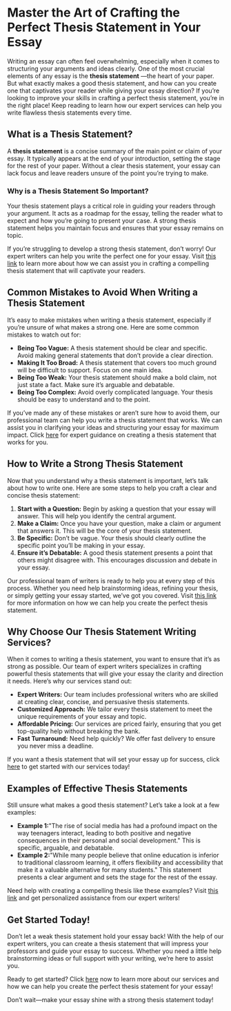 # Master the Art of Crafting the Perfect Thesis Statement in Your Essay

Writing an essay can often feel overwhelming, especially when it comes to structuring your arguments and ideas clearly. One of the most crucial elements of any essay is the **thesis statement** —the heart of your paper. But what exactly makes a good thesis statement, and how can you create one that captivates your reader while giving your essay direction? If you’re looking to improve your skills in crafting a perfect thesis statement, you’re in the right place! Keep reading to learn how our expert services can help you write flawless thesis statements every time.

## What is a Thesis Statement?

A **thesis statement** is a concise summary of the main point or claim of your essay. It typically appears at the end of your introduction, setting the stage for the rest of your paper. Without a clear thesis statement, your essay can lack focus and leave readers unsure of the point you’re trying to make.

### Why is a Thesis Statement So Important?

Your thesis statement plays a critical role in guiding your readers through your argument. It acts as a roadmap for the essay, telling the reader what to expect and how you’re going to present your case. A strong thesis statement helps you maintain focus and ensures that your essay remains on topic.

If you’re struggling to develop a strong thesis statement, don’t worry! Our expert writers can help you write the perfect one for your essay. Visit [this link](https://tinyurl.com/topessay?keyword=thesis+statement+in+essay) to learn more about how we can assist you in crafting a compelling thesis statement that will captivate your readers.

## Common Mistakes to Avoid When Writing a Thesis Statement

It’s easy to make mistakes when writing a thesis statement, especially if you’re unsure of what makes a strong one. Here are some common mistakes to watch out for:

- **Being Too Vague:** A thesis statement should be clear and specific. Avoid making general statements that don’t provide a clear direction.
- **Making It Too Broad:** A thesis statement that covers too much ground will be difficult to support. Focus on one main idea.
- **Being Too Weak:** Your thesis statement should make a bold claim, not just state a fact. Make sure it’s arguable and debatable.
- **Being Too Complex:** Avoid overly complicated language. Your thesis should be easy to understand and to the point.

If you’ve made any of these mistakes or aren’t sure how to avoid them, our professional team can help you write a thesis statement that works. We can assist you in clarifying your ideas and structuring your essay for maximum impact. Click [here](https://tinyurl.com/topessay?keyword=thesis+statement+in+essay) for expert guidance on creating a thesis statement that works for you.

## How to Write a Strong Thesis Statement

Now that you understand why a thesis statement is important, let’s talk about how to write one. Here are some steps to help you craft a clear and concise thesis statement:

1. **Start with a Question:** Begin by asking a question that your essay will answer. This will help you identify the central argument.
2. **Make a Claim:** Once you have your question, make a claim or argument that answers it. This will be the core of your thesis statement.
3. **Be Specific:** Don’t be vague. Your thesis should clearly outline the specific point you’ll be making in your essay.
4. **Ensure it’s Debatable:** A good thesis statement presents a point that others might disagree with. This encourages discussion and debate in your essay.

Our professional team of writers is ready to help you at every step of this process. Whether you need help brainstorming ideas, refining your thesis, or simply getting your essay started, we’ve got you covered. Visit [this link](https://tinyurl.com/topessay?keyword=thesis+statement+in+essay) for more information on how we can help you create the perfect thesis statement.

## Why Choose Our Thesis Statement Writing Services?

When it comes to writing a thesis statement, you want to ensure that it’s as strong as possible. Our team of expert writers specializes in crafting powerful thesis statements that will give your essay the clarity and direction it needs. Here’s why our services stand out:

- **Expert Writers:** Our team includes professional writers who are skilled at creating clear, concise, and persuasive thesis statements.
- **Customized Approach:** We tailor every thesis statement to meet the unique requirements of your essay and topic.
- **Affordable Pricing:** Our services are priced fairly, ensuring that you get top-quality help without breaking the bank.
- **Fast Turnaround:** Need help quickly? We offer fast delivery to ensure you never miss a deadline.

If you want a thesis statement that will set your essay up for success, click [here](https://tinyurl.com/topessay?keyword=thesis+statement+in+essay) to get started with our services today!

## Examples of Effective Thesis Statements

Still unsure what makes a good thesis statement? Let’s take a look at a few examples:

- **Example 1:**"The rise of social media has had a profound impact on the way teenagers interact, leading to both positive and negative consequences in their personal and social development." This is specific, arguable, and debatable.
- **Example 2:**"While many people believe that online education is inferior to traditional classroom learning, it offers flexibility and accessibility that make it a valuable alternative for many students." This statement presents a clear argument and sets the stage for the rest of the essay.

Need help with creating a compelling thesis like these examples? Visit [this link](https://tinyurl.com/topessay?keyword=thesis+statement+in+essay) and get personalized assistance from our expert writers!

## Get Started Today!

Don’t let a weak thesis statement hold your essay back! With the help of our expert writers, you can create a thesis statement that will impress your professors and guide your essay to success. Whether you need a little help brainstorming ideas or full support with your writing, we’re here to assist you.

Ready to get started? Click [here](https://tinyurl.com/topessay?keyword=thesis+statement+in+essay) now to learn more about our services and how we can help you create the perfect thesis statement for your essay!

Don’t wait—make your essay shine with a strong thesis statement today!
